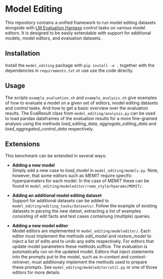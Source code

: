 # Model Editing
This repository contains a unified framework to run model editing datasets alongside with [LM Evaluation Harness](https://github.com/EleutherAI/lm-evaluation-harness) control tasks on various model editors. It is designed to be easily extendable with support for additional models, model editors, and evaluation datasets.

## Installation
Install the `model_editing` package with `pip install -e .` together with the dependencies in `requirements.txt` or use use the code directly.

## Usage
The scripts `example_evaluation.sh` and `example_analysis.sh` give examples of how to evaluate a model on a given set of editors, model editing datasets and control tasks. And how to get a basic overview over the evaluation results. The EvalResult class from `model_editing/analysis.py` can be used to load pandas dataframes of the evaluation results for a more fine-grained analysis using the methods *load_editing_data*, *aggregate_editing_data* and *load_aggregated_control_data* respectively.

## Extensions
This benchmark can be extended in several ways:

- **Adding a new model**  
  Simply add a new case to *load_model* in `model_editing/models.py`. Note, however, that some editors such as *MEMIT* require specific hyperparmaters for each model. In the case of *MEMIT* these can be found in `model_editing/modeleditor/rome_style/hparams/MEMIT/`.

- **Adding an additional model editing dataset**  
  Support for additional datasets can be added to `model_editing/editing_tasks/datasets/`. Follow the example of existing datasets in parsing the new datset, extracting a list of examples consisting of edit facts and test cases containung (multiple) queries.

- **Adding a new model editor**  
  Model editors are implemented in `model_editing/modeleditor/`. Each editor must implement the methods *edit_model* and *restore_model* to inject a list of edits and to undo any edits respectively. For editors that update model parameters these methods suffice. The evaluation is automatically run on the updated model. Editors that inject statements into the prompts put to the model, such as *in-context* and *context-retriever*, must additionaly implement the methods used to prepare these prompts. See `model_editing/modeleditor/util.py` or one of those editors for more details.
